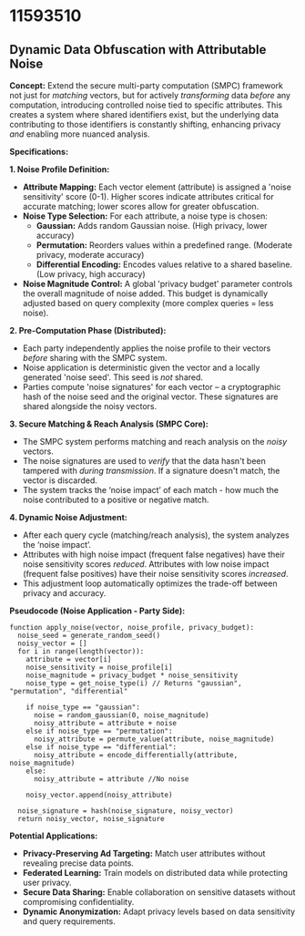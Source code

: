 # 11593510

## Dynamic Data Obfuscation with Attributable Noise

**Concept:** Extend the secure multi-party computation (SMPC) framework not just for *matching* vectors, but for actively *transforming* data *before* any computation, introducing controlled noise tied to specific attributes. This creates a system where shared identifiers exist, but the underlying data contributing to those identifiers is constantly shifting, enhancing privacy *and* enabling more nuanced analysis.

**Specifications:**

**1. Noise Profile Definition:**

*   **Attribute Mapping:** Each vector element (attribute) is assigned a 'noise sensitivity' score (0-1). Higher scores indicate attributes critical for accurate matching; lower scores allow for greater obfuscation.
*   **Noise Type Selection:** For each attribute, a noise type is chosen:
    *   **Gaussian:** Adds random Gaussian noise. (High privacy, lower accuracy)
    *   **Permutation:** Reorders values within a predefined range. (Moderate privacy, moderate accuracy)
    *   **Differential Encoding:** Encodes values relative to a shared baseline. (Low privacy, high accuracy)
*   **Noise Magnitude Control:** A global 'privacy budget' parameter controls the overall magnitude of noise added. This budget is dynamically adjusted based on query complexity (more complex queries = less noise).

**2.  Pre-Computation Phase (Distributed):**

*   Each party independently applies the noise profile to their vectors *before* sharing with the SMPC system.
*   Noise application is deterministic given the vector and a locally generated 'noise seed'. This seed is *not* shared.
*   Parties compute 'noise signatures' for each vector – a cryptographic hash of the noise seed and the original vector. These signatures are shared alongside the noisy vectors.

**3. Secure Matching & Reach Analysis (SMPC Core):**

*   The SMPC system performs matching and reach analysis on the *noisy* vectors.
*   The noise signatures are used to *verify* that the data hasn't been tampered with *during transmission*.  If a signature doesn't match, the vector is discarded.
*   The system tracks the ‘noise impact’ of each match - how much the noise contributed to a positive or negative match.

**4.  Dynamic Noise Adjustment:**

*   After each query cycle (matching/reach analysis), the system analyzes the ‘noise impact’.
*   Attributes with high noise impact (frequent false negatives) have their noise sensitivity scores *reduced*. Attributes with low noise impact (frequent false positives) have their noise sensitivity scores *increased*.
*   This adjustment loop automatically optimizes the trade-off between privacy and accuracy.

**Pseudocode (Noise Application - Party Side):**

```
function apply_noise(vector, noise_profile, privacy_budget):
  noise_seed = generate_random_seed()
  noisy_vector = []
  for i in range(length(vector)):
    attribute = vector[i]
    noise_sensitivity = noise_profile[i]
    noise_magnitude = privacy_budget * noise_sensitivity
    noise_type = get_noise_type(i) // Returns "gaussian", "permutation", "differential"

    if noise_type == "gaussian":
      noise = random_gaussian(0, noise_magnitude)
      noisy_attribute = attribute + noise
    else if noise_type == "permutation":
      noisy_attribute = permute_value(attribute, noise_magnitude)
    else if noise_type == "differential":
      noisy_attribute = encode_differentially(attribute, noise_magnitude)
    else:
      noisy_attribute = attribute //No noise

    noisy_vector.append(noisy_attribute)

  noise_signature = hash(noise_signature, noisy_vector)
  return noisy_vector, noise_signature
```

**Potential Applications:**

*   **Privacy-Preserving Ad Targeting:**  Match user attributes without revealing precise data points.
*   **Federated Learning:** Train models on distributed data while protecting user privacy.
*   **Secure Data Sharing:** Enable collaboration on sensitive datasets without compromising confidentiality.
*   **Dynamic Anonymization:** Adapt privacy levels based on data sensitivity and query requirements.
